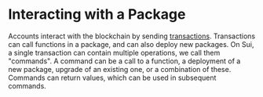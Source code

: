 # Interacting with a Package

Accounts interact with the blockchain by sending [transactions](./what-is-a-transaction.md). Transactions can call functions in a package, and can also deploy new packages. On Sui, a single transaction can contain multiple operations, we call them "commands". A command can be a call to a function, a deployment of a new package, upgrade of an existing one, or a combination of these. Commands can return values, which can be used in subsequent commands.

<!--
    Add an overview of types of transactions
    Give a schematic example of a transaction
-->
